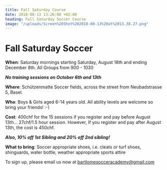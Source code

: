```yaml
---
title: Fall Saturday Course
date: 2018-08-13 13:26:00 +02:00
heading: Fall Saturday Soccer Course
image: "/uploads/Screen%20Shot%202018-08-13%20at%2013.38.27.png"
---
```


# **Fall Saturday Soccer**

**When**: Saturday mornings starting Saturday, August 18th and ending December 8th. All Groups from 900 - 1030

***No training sessions on October 6th and 13th***

**Where**: Schützenmatte Soccer fields, across the street from Neubadstrasse 5, Basel.

**Who**: Boys & Girls aged 6-14 years old. All ability levels are welcome so bring your friends! :-)

**Cost**: 400chf for the 15 sessions if you register and pay before August 13th... 27chf/1.5 hour session. However, If you register and pay after August 13th, the cost is 450chf.

***Also, 10% off 1st Sibling and 20% off 2nd sibling!***

**What to bring**: Soccer appropriate shoes, i.e. cleats or turf shoes, shinguards, water bottle, weather appropriate sports attire

To sign up, please email us now at bartlomesocceracademy@gmail.com